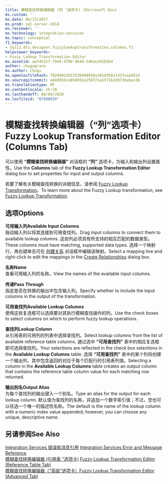```yaml
---
title: 模糊查找转换编辑器 (列 "选项卡) |Microsoft Docs
ms.custom: ''
ms.date: 06/13/2017
ms.prod: sql-server-2014
ms.reviewer: ''
ms.technology: integration-services
ms.topic: conceptual
f1_keywords:
- sql12.dts.designer.fuzzylookuptransformation.columns.f1
helpviewer_keywords:
- Fuzzy Lookup Transformation Editor
ms.assetid: aaf45327-79e9-4760-9b4d-546ace91b5b4
author: chugugrace
ms.author: chugu
ms.openlocfilehash: f9294022b52536940916a381d7b811437eaa5814
ms.sourcegitcommit: ad4d92dce894592a259721a1571b1d8736abacdb
ms.translationtype: MT
ms.contentlocale: zh-CN
ms.lasthandoff: 08/04/2020
ms.locfileid: "87688028"
---
```

# <a name="fuzzy-lookup-transformation-editor-columns-tab"></a><span data-ttu-id="e2580-102">模糊查找转换编辑器（“列”选项卡）</span><span class="sxs-lookup"><span data-stu-id="e2580-102">Fuzzy Lookup Transformation Editor (Columns Tab)</span></span>
  <span data-ttu-id="e2580-103">可以使用 **“模糊查找转换编辑器”** 对话框的 **“列”** 选项卡，为输入和输出列设置属性。</span><span class="sxs-lookup"><span data-stu-id="e2580-103">Use the **Columns** tab of the **Fuzzy Lookup Transformation Editor** dialog box to set properties for input and output columns.</span></span>  
  
 <span data-ttu-id="e2580-104">若要了解有关模糊查找转换的详细信息，请参阅 [Fuzzy Lookup Transformation](data-flow/transformations/lookup-transformation.md)。</span><span class="sxs-lookup"><span data-stu-id="e2580-104">To learn more about the Fuzzy Lookup transformation, see [Fuzzy Lookup Transformation](data-flow/transformations/lookup-transformation.md).</span></span>  
  
## <a name="options"></a><span data-ttu-id="e2580-105">选项</span><span class="sxs-lookup"><span data-stu-id="e2580-105">Options</span></span>  
 <span data-ttu-id="e2580-106">**可用输入列**</span><span class="sxs-lookup"><span data-stu-id="e2580-106">**Available Input Columns**</span></span>  
 <span data-ttu-id="e2580-107">拖动输入列以将其连接到可用查找列。</span><span class="sxs-lookup"><span data-stu-id="e2580-107">Drag input columns to connect them to available lookup columns.</span></span> <span data-ttu-id="e2580-108">这些列必须具有所支持的相互匹配的数据类型。</span><span class="sxs-lookup"><span data-stu-id="e2580-108">These columns must have matching, supported data types.</span></span> <span data-ttu-id="e2580-109">选择一个映射行，再右键单击可在 [创建关系](data-flow/transformations/create-relationships.md) 对话框中编辑该映射。</span><span class="sxs-lookup"><span data-stu-id="e2580-109">Select a mapping line and right-click to edit the mappings in the [Create Relationships](data-flow/transformations/create-relationships.md) dialog box.</span></span>  
  
 <span data-ttu-id="e2580-110">**名称**</span><span class="sxs-lookup"><span data-stu-id="e2580-110">**Name**</span></span>  
 <span data-ttu-id="e2580-111">查看可用输入列的名称。</span><span class="sxs-lookup"><span data-stu-id="e2580-111">View the names of the available input columns.</span></span>  
  
 <span data-ttu-id="e2580-112">**传递**</span><span class="sxs-lookup"><span data-stu-id="e2580-112">**Pass Through**</span></span>  
 <span data-ttu-id="e2580-113">指定是否在转换的输出中包含输入列。</span><span class="sxs-lookup"><span data-stu-id="e2580-113">Specify whether to include the input columns in the output of the transformation.</span></span>  
  
 <span data-ttu-id="e2580-114">**可用查找列**</span><span class="sxs-lookup"><span data-stu-id="e2580-114">**Available Lookup Columns**</span></span>  
 <span data-ttu-id="e2580-115">使用这些复选框可以选择要对其执行模糊查找操作的列。</span><span class="sxs-lookup"><span data-stu-id="e2580-115">Use the check boxes to select columns on which to perform fuzzy lookup operations.</span></span>  
  
 <span data-ttu-id="e2580-116">**查找列**</span><span class="sxs-lookup"><span data-stu-id="e2580-116">**Lookup Column**</span></span>  
 <span data-ttu-id="e2580-117">从引用表的可用列的列表中选择查找列。</span><span class="sxs-lookup"><span data-stu-id="e2580-117">Select lookup columns from the list of available reference table columns.</span></span> <span data-ttu-id="e2580-118">通过选中 **“可用查找列”** 表中的相应复选框即可选择查找列。</span><span class="sxs-lookup"><span data-stu-id="e2580-118">Your selections are reflected in the check box selections in the **Available Lookup Columns** table.</span></span> <span data-ttu-id="e2580-119">选择 **“可用查找列”** 表中的某个列将创建一个输出列，其中包含返回的对应于每个匹配行的引用表列值。</span><span class="sxs-lookup"><span data-stu-id="e2580-119">Selecting a column in the **Available Lookup Columns** table creates an output column that contains the reference table column value for each matching row returned.</span></span>  
  
 <span data-ttu-id="e2580-120">**输出别名**</span><span class="sxs-lookup"><span data-stu-id="e2580-120">**Output Alias**</span></span>  
 <span data-ttu-id="e2580-121">为每个查找列的输出键入一个别名。</span><span class="sxs-lookup"><span data-stu-id="e2580-121">Type an alias for the output for each lookup column.</span></span> <span data-ttu-id="e2580-122">默认值为查找列的名称，并追加一个数字索引值；不过，您也可以任选一个唯一的描述性名称。</span><span class="sxs-lookup"><span data-stu-id="e2580-122">The default is the name of the lookup column with a numeric index value appended; however, you can choose any unique, descriptive name.</span></span>  
  
## <a name="see-also"></a><span data-ttu-id="e2580-123">另请参阅</span><span class="sxs-lookup"><span data-stu-id="e2580-123">See Also</span></span>  
 <span data-ttu-id="e2580-124">[Integration Services 错误和消息引用](../../2014/integration-services/integration-services-error-and-message-reference.md) </span><span class="sxs-lookup"><span data-stu-id="e2580-124">[Integration Services Error and Message Reference](../../2014/integration-services/integration-services-error-and-message-reference.md) </span></span>  
 <span data-ttu-id="e2580-125">[模糊查找转换编辑器 &#40;引用表 "选项卡&#41;](../../2014/integration-services/fuzzy-lookup-transformation-editor-reference-table-tab.md) </span><span class="sxs-lookup"><span data-stu-id="e2580-125">[Fuzzy Lookup Transformation Editor &#40;Reference Table Tab&#41;](../../2014/integration-services/fuzzy-lookup-transformation-editor-reference-table-tab.md) </span></span>  
 [<span data-ttu-id="e2580-126">模糊查找转换编辑器（“高级”选项卡）</span><span class="sxs-lookup"><span data-stu-id="e2580-126">Fuzzy Lookup Transformation Editor &#40;Advanced Tab&#41;</span></span>](../../2014/integration-services/fuzzy-lookup-transformation-editor-advanced-tab.md)  
  
  
